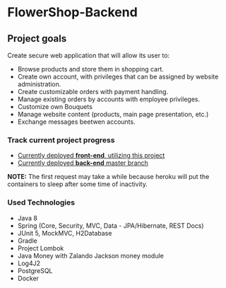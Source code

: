 # FlowerShop-Backend

## Project goals

Create secure web application that will allow its user to:
* Browse products and store them in shopping cart.
* Create own account, with privileges that can be assigned by website administration.
* Create customizable orders with payment handling.
* Manage existing orders by accounts with employee privileges.
* Customize own Bouquets
* Manage website content (products, main page presentation, etc.)
* Exchange messages beetwen accounts.

### Track current project progress

* [Currently deployed **front-end**, utilizing this project](https://flowershop-frontend.herokuapp.com/)
* [Currently deployed **back-end** master branch](https://flowershop-backend.herokuapp.com/)

**NOTE:** The first request may take a while because heroku will put the containers to sleep after some time of inactivity.

### Used Technologies
* Java 8
* Spring (Core, Security, MVC, Data - JPA/Hibernate, REST Docs)
* JUnit 5, MockMVC, H2Database
* Gradle
* Project Lombok
* Java Money with Zalando Jackson money module
* Log4J2
* PostgreSQL
* Docker

